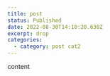 ```yaml
---
title: post
status: Published
date: 2022-08-30T14:10:20.630Z
excerpt: drop
categories:
  - category: post cat2
---
```

content